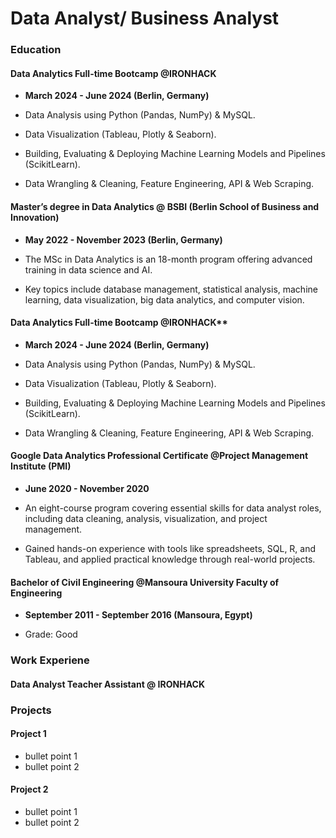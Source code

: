 # Data Analyst/ Business Analyst

### Education


#### Data Analytics Full-time Bootcamp @IRONHACK
- **March 2024 - June 2024 (Berlin, Germany)**

- Data Analysis using Python (Pandas, NumPy) & MySQL.
- Data Visualization (Tableau, Plotly & Seaborn).
- Building, Evaluating & Deploying Machine Learning Models and Pipelines (ScikitLearn).
- Data Wrangling & Cleaning, Feature Engineering, API & Web Scraping.

#### Master’s degree in Data Analytics @ BSBI (Berlin School of Business and Innovation)
- **May 2022 - November 2023 (Berlin, Germany)**

- The MSc in Data Analytics is an 18-month program offering advanced training in data science and AI.
- Key topics include database management, statistical analysis, machine learning, data visualization, big data analytics, and computer vision.

#### Data Analytics Full-time Bootcamp @IRONHACK**
- **March 2024 - June 2024 (Berlin, Germany)**

- Data Analysis using Python (Pandas, NumPy) & MySQL.
- Data Visualization (Tableau, Plotly & Seaborn).
- Building, Evaluating & Deploying Machine Learning Models and Pipelines (ScikitLearn).
- Data Wrangling & Cleaning, Feature Engineering, API & Web Scraping.

#### Google Data Analytics Professional Certificate @Project Management Institute (PMI)
- **June 2020 - November 2020**

- An eight-course program covering essential skills for data analyst roles, including data cleaning, analysis, visualization, and project management.
- Gained hands-on experience with tools like spreadsheets, SQL, R, and Tableau, and applied practical knowledge through real-world projects.

#### Bachelor of Civil Engineering @Mansoura University Faculty of Engineering
  - **September 2011 - September 2016 (Mansoura, Egypt)**

- Grade: Good


### Work Experiene


#### Data Analyst Teacher Assistant @ IRONHACK






### Projects
#### Project 1
- bullet point 1
- bullet point 2

#### Project 2
- bullet point 1
- bullet point 2

  
